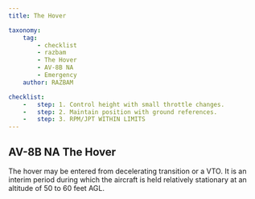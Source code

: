 ```yaml
---
title: The Hover

taxonomy:
    tag:
        - checklist
        - razbam
        - The Hover
        - AV-8B NA
        - Emergency
    author: RAZBAM

checklist:
    -   step: 1. Control height with small throttle changes.  
    -   step: 2. Maintain position with ground references.  
    -   step: 3. RPM/JPT WITHIN LIMITS 
---
```


## AV-8B NA The Hover 
The hover may be entered from decelerating transition or a VTO. It is an interim period during which the aircraft is held relatively stationary at an altitude of 50 to 60 feet AGL. 
